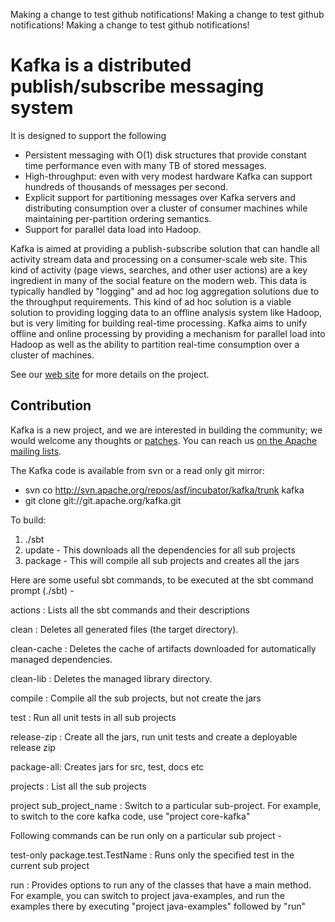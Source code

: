 Making a change to test github notifications!
Making a change to test github notifications!
Making a change to test github notifications!

# Kafka is a distributed publish/subscribe messaging system #

It is designed to support the following

* Persistent messaging with O(1) disk structures that provide constant time performance even with many TB of stored messages.
* High-throughput: even with very modest hardware Kafka can support hundreds of thousands of messages per second.
* Explicit support for partitioning messages over Kafka servers and distributing consumption over a cluster of consumer machines while maintaining per-partition ordering semantics.
* Support for parallel data load into Hadoop.

Kafka is aimed at providing a publish-subscribe solution that can handle all activity stream data and processing on a consumer-scale web site. This kind of activity (page views, searches, and other user actions) are a key ingredient in many of the social feature on the modern web. This data is typically handled by "logging" and ad hoc log aggregation solutions due to the throughput requirements. This kind of ad hoc solution is a viable solution to providing logging data to an offline analysis system like Hadoop, but is very limiting for building real-time processing. Kafka aims to unify offline and online processing by providing a mechanism for parallel load into Hadoop as well as the ability to partition real-time consumption over a cluster of machines.

See our [web site](http://incubator.apache.org/kafka/) for more details on the project.

## Contribution ##

Kafka is a new project, and we are interested in building the community; we would welcome any thoughts or [patches](https://issues.apache.org/jira/browse/KAFKA). You can reach us [on the Apache mailing lists](http://incubator.apache.org/kafka/contact.html).

The Kafka code is available from svn or a read only git mirror:
 * svn co http://svn.apache.org/repos/asf/incubator/kafka/trunk kafka
 * git clone git://git.apache.org/kafka.git

To build: 

1. ./sbt
2. update - This downloads all the dependencies for all sub projects
3. package - This will compile all sub projects and creates all the jars

Here are some useful sbt commands, to be executed at the sbt command prompt (./sbt) -

actions : Lists all the sbt commands and their descriptions

clean : Deletes all generated files (the target directory).

clean-cache : Deletes the cache of artifacts downloaded for automatically managed dependencies.

clean-lib : Deletes the managed library directory.

compile : Compile all the sub projects, but not create the jars

test : Run all unit tests in all sub projects

release-zip : Create all the jars, run unit tests and create a deployable release zip

package-all: Creates jars for src, test, docs etc

projects : List all the sub projects 

project sub_project_name : Switch to a particular sub-project. For example, to switch to the core kafka code, use "project core-kafka"

Following commands can be run only on a particular sub project -

test-only package.test.TestName : Runs only the specified test in the current sub project

run : Provides options to run any of the classes that have a main method. For example, you can switch to project java-examples, and run the examples there by executing "project java-examples" followed by "run" 


